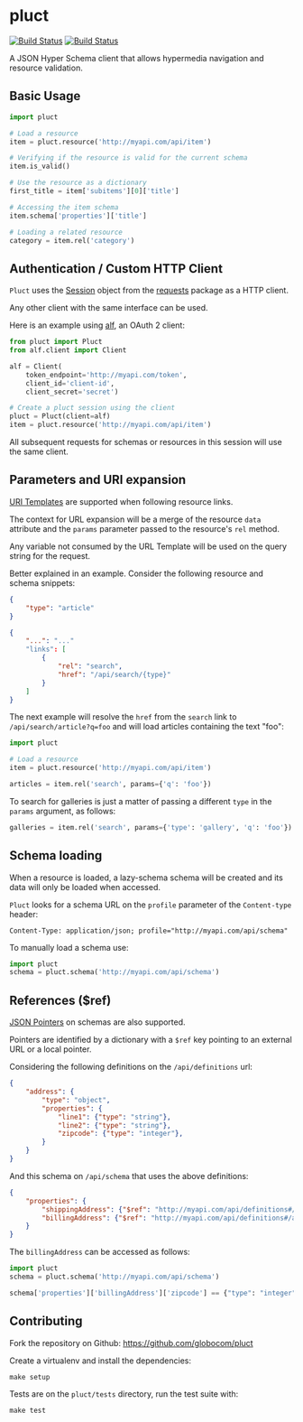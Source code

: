 pluct
=====

[![Build Status](https://drone.io/github.com/globocom/pluct/status.png)](https://drone.io/github.com/globocom/pluct/latest)
[![Build Status](https://travis-ci.org/globocom/pluct.png?branch=master)](https://travis-ci.org/globocom/pluct)

A JSON Hyper Schema client that allows hypermedia navigation
and resource validation.

Basic Usage
-----------

```python
import pluct

# Load a resource
item = pluct.resource('http://myapi.com/api/item')

# Verifying if the resource is valid for the current schema
item.is_valid()

# Use the resource as a dictionary
first_title = item['subitems'][0]['title']

# Accessing the item schema
item.schema['properties']['title']

# Loading a related resource
category = item.rel('category')
```

Authentication / Custom HTTP Client
-----------------------------------

`Pluct` uses the [Session](http://docs.python-requests.org/en/latest/api/#request-sessions)
object from the [requests](http://docs.python-requests.org/en/latest/) package
as a HTTP client.

Any other client with the same interface can be used.

Here is an example using [alf](https://github.com/globocom/alf), an
OAuth 2 client:

```python
from pluct import Pluct
from alf.client import Client

alf = Client(
    token_endpoint='http://myapi.com/token',
    client_id='client-id',
    client_secret='secret')

# Create a pluct session using the client
pluct = Pluct(client=alf)
item = pluct.resource('http://myapi.com/api/item')
```

All subsequent requests for schemas or resources in this session will use
the same client.

Parameters and URI expansion
----------------------------

[URI Templates](http://tools.ietf.org/html/rfc6570) are supported when
following resource links.

The context for URL expansion will be a merge of the resource `data` attribute
and the `params` parameter passed to the resource's `rel` method.

Any variable not consumed by the URL Template will be used on the query string
for the request.

Better explained in an example. Consider the following resource and
schema snippets:

```json
{
    "type": "article"
}
```

```json
{
    "...": "..."
    "links": [
        {
            "rel": "search",
            "href": "/api/search/{type}"
        }
    ]
}
```

The next example will resolve the `href` from the `search` link
to `/api/search/article?q=foo` and will load articles containing
the text "foo":

```python
import pluct

# Load a resource
item = pluct.resource('http://myapi.com/api/item')

articles = item.rel('search', params={'q': 'foo'})
```

To search for galleries is just a matter of passing a different
`type` in the `params` argument, as follows:

```python
galleries = item.rel('search', params={'type': 'gallery', 'q': 'foo'})
```

Schema loading
--------------

When a resource is loaded, a lazy-schema schema will be created and its data
will only be loaded when accessed.

`Pluct` looks for a schema URL on the `profile` parameter of the
`Content-type` header:

```
Content-Type: application/json; profile="http://myapi.com/api/schema"
```

To manually load a schema use:

```python
import pluct
schema = pluct.schema('http://myapi.com/api/schema')
```


References ($ref)
-----------------

[JSON Pointers](https://tools.ietf.org/html/rfc6901) on schemas are
also supported.

Pointers are identified by a dictionary with a `$ref` key pointing to an
external URL or a local pointer.

Considering the following definitions on the `/api/definitions` url:

```json
{
    "address": {
        "type": "object",
        "properties": {
            "line1": {"type": "string"},
            "line2": {"type": "string"},
            "zipcode": {"type": "integer"},
        }
    }
}
```

And this schema on `/api/schema` that uses the above definitions:

```json
{
    "properties": {
        "shippingAddress": {"$ref": "http://myapi.com/api/definitions#/address"},
        "billingAddress": {"$ref": "http://myapi.com/api/definitions#/address"},
    }
}
```

The `billingAddress` can be accessed as follows:

```python
import pluct
schema = pluct.schema('http://myapi.com/api/schema')

schema['properties']['billingAddress']['zipcode'] == {"type": "integer"}
```

Contributing
------------

Fork the repository on Github:
https://github.com/globocom/pluct

Create a virtualenv and install the dependencies:

`make setup`

Tests are on the `pluct/tests` directory, run the test suite with:

`make test`
